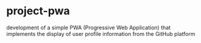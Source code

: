 # project-pwa
development of a simple PWA (Progressive Web Application) that implements the display of user profile information from the GitHub platform
